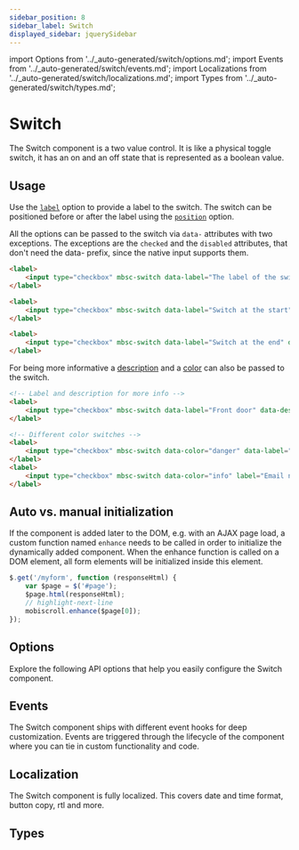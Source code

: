 ```yaml
---
sidebar_position: 8
sidebar_label: Switch
displayed_sidebar: jquerySidebar
---
```


import Options from '../\_auto-generated/switch/options.md';
import Events from '../\_auto-generated/switch/events.md';
import Localizations from '../\_auto-generated/switch/localizations.md';
import Types from '../\_auto-generated/switch/types.md';

# Switch

The Switch component is a two value control. It is like a physical toggle switch, it has an on and an off state that is represented as a boolean value.

## Usage

Use the [`label`](#opt-label) option to provide a label to the switch.
The switch can be positioned before or after the label using the [`position`](#opt-position) option.

All the options can be passed to the switch via `data-` attributes with two exceptions. The exceptions are the `checked` and the `disabled` attributes, that don't need the data- prefix, since the native input supports them.

```html
<label>
    <input type="checkbox" mbsc-switch data-label="The label of the switch" />
</label>

<label>
    <input type="checkbox" mbsc-switch data-label="Switch at the start" data-position="start" />
</label>

<label>
    <input type="checkbox" mbsc-switch data-label="Switch at the end" data-position="end" />
</label>
```

For being more informative a [description](#opt-description) and a [color](#opt-color) can also be passed to the switch.

```html
<!-- Label and description for more info -->
<label>
    <input type="checkbox" mbsc-switch data-label="Front door" data-description="Controls the lock of the front door." />
</label>

<!-- Different color switches -->
<label>
    <input type="checkbox" mbsc-switch data-color="danger" data-label="Sync on mobile data" />
</label>
<label>
    <input type="checkbox" mbsc-switch data-color="info" label="Email notification" />
</label>
```

## Auto vs. manual initialization

If the component is added later to the DOM, e.g. with an AJAX page load, a custom function named `enhance` needs to be called in order to initialize the dynamically added component. When the enhance function is called on a DOM element, all form elements will be initialized inside this element.

```js
$.get('/myform', function (responseHtml) {
    var $page = $('#page');
    $page.html(responseHtml);
    // highlight-next-line
    mobiscroll.enhance($page[0]);
});
```

<div className="option-list">

## Options
Explore the following API options that help you easily configure the Switch component.

<Options />

## Events
The Switch component ships with different event hooks for deep customization. Events are triggered through the lifecycle of the component where you can tie in custom functionality and code.

<Events />

## Localization
The Switch component is fully localized. This covers date and time format, button copy, rtl and more.

<Localizations />

## Types

<Types />

</div>
